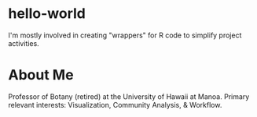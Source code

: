 # hello-world
I'm mostly involved in creating "wrappers" for R code to simplify project activities.

# About Me
Professor of Botany (retired) at the University of Hawaii at Manoa.
Primary relevant interests: Visualization, Community Analysis, & Workflow. 

